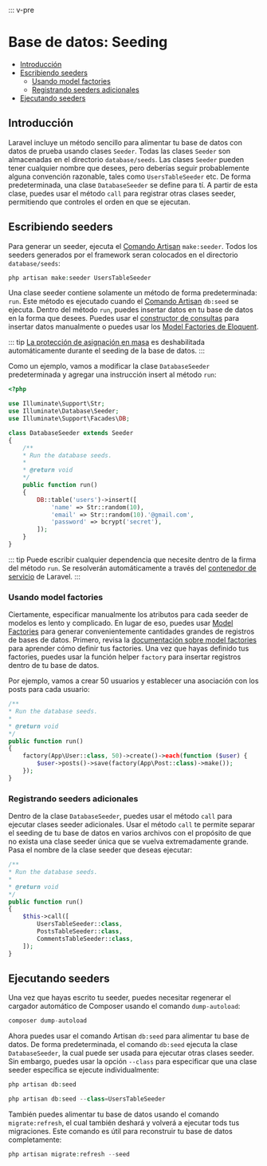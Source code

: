 ::: v-pre

# Base de datos: Seeding

- [Introducción](#introduction)
- [Escribiendo seeders](#writing-seeders)
  - [Usando model factories](#using-model-factories)
  - [Registrando seeders adicionales](#calling-additional-seeders)
- [Ejecutando seeders](#running-seeders)

<a name="introduction"></a>
## Introducción

Laravel incluye un método sencillo para alimentar tu base de datos con datos de prueba usando clases `Seeder`. Todas las clases `Seeder` son almacenadas en el directorio `database/seeds`. Las clases `Seeder` pueden tener cualquier nombre que desees, pero deberías seguir probablemente alguna convención razonable, tales como `UsersTableSeeder` etc. De forma predeterminada, una clase `DatabaseSeeder` se define para tí. A partir de esta clase, puedes usar el método `call` para registrar otras clases seeder, permitiendo que controles el orden en que se ejecutan.

<a name="writing-seeders"></a>
## Escribiendo seeders

Para generar un seeder, ejecuta el [Comando Artisan](/docs/{{version}}/artisan) `make:seeder`. Todos los seeders generados por el framework seran colocados en el directorio `database/seeds`:

```php
php artisan make:seeder UsersTableSeeder
```

Una clase seeder contiene solamente un método de forma predeterminada: `run`. Este método es ejecutado cuando el [Comando Artisan](/docs/{{version}}/artisan) `db:seed` se ejecuta. Dentro del método `run`, puedes insertar datos en tu base de datos en la forma que desees. Puedes usar el [constructor de consultas](/docs/{{version}}/queries) para insertar datos manualmente o puedes usar los [Model Factories de Eloquent](/docs/{{version}}/database-testing#writing-factories).

::: tip
[La protección de asignación en masa](/docs/{{version}}/eloquent#mass-assignment) es deshabilitada automáticamente durante el seeding de la base de datos.
:::

Como un ejemplo, vamos a modificar la clase `DatabaseSeeder` predeterminada y agregar una instrucción insert al método `run`:

```php
<?php

use Illuminate\Support\Str;
use Illuminate\Database\Seeder;
use Illuminate\Support\Facades\DB;

class DatabaseSeeder extends Seeder
{
    /**
    * Run the database seeds.
    *
    * @return void
    */
    public function run()
    {
        DB::table('users')->insert([
            'name' => Str::random(10),
            'email' => Str::random(10).'@gmail.com',
            'password' => bcrypt('secret'),
        ]);
    }
}
```

::: tip
Puede escribir cualquier dependencia que necesite dentro de la firma del método `run`. Se resolverán automáticamente a través del [contenedor de servicio](/docs/{{version}}/container) de Laravel.
:::

<a name="using-model-factories"></a>
### Usando model factories

Ciertamente, especificar manualmente los atributos para cada seeder de modelos es lento y complicado. En lugar de eso, puedes usar [Model Factories](/docs/{{version}}/database-testing#writing-factories) para generar convenientemente cantidades grandes de registros de bases de datos. Primero, revisa la [documentación sobre model factories](/docs/{{version}}/database-testing#writing-factories) para aprender cómo definir tus factories. Una vez que hayas definido tus factories, puedes usar la función helper `factory` para insertar registros dentro de tu base de datos.

Por ejemplo, vamos a crear 50 usuarios y establecer una asociación con los posts para cada usuario:

```php
/**
* Run the database seeds.
*
* @return void
*/
public function run()
{
    factory(App\User::class, 50)->create()->each(function ($user) {
        $user->posts()->save(factory(App\Post::class)->make());
    });
}
```

<a name="calling-additional-seeders"></a>
### Registrando seeders adicionales

Dentro de la clase `DatabaseSeeder`, puedes usar el método `call` para ejecutar clases seeder adicionales. Usar el método `call` te permite separar el seeding de tu base de datos en varios archivos con el propósito de que no exista una clase seeder única que se vuelva extremadamente grande. Pasa el nombre de la clase seeder que deseas ejecutar:

```php
/**
* Run the database seeds.
*
* @return void
*/
public function run()
{
    $this->call([
        UsersTableSeeder::class,
        PostsTableSeeder::class,
        CommentsTableSeeder::class,
    ]);
}
```

<a name="running-seeders"></a>
## Ejecutando seeders

Una vez que hayas escrito tu seeder, puedes necesitar regenerar el cargador automático de Composer usando el comando `dump-autoload`:

```php
composer dump-autoload
```

Ahora puedes usar el comando Artisan `db:seed` para alimentar tu base de datos. De forma predeterminada, el comando `db:seed` ejecuta la clase `DatabaseSeeder`, la cual puede ser usada para ejecutar otras clases seeder. Sin embargo, puedes usar la opción `--class` para especificar que una clase seeder específica se ejecute individualmente:

```php
php artisan db:seed

php artisan db:seed --class=UsersTableSeeder
```

También puedes alimentar tu base de datos usando el comando `migrate:refresh`, el cual también deshará y volverá a ejecutar tods tus migraciones. Este comando es útil para reconstruir tu base de datos completamente:

```php
php artisan migrate:refresh --seed
```